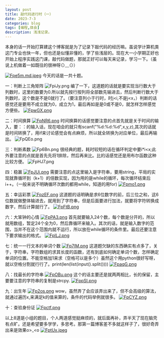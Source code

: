 ```yaml
---
layout: post
title: 敲代码进行时（一）
date: 2023-7-3
categories: blog
tags: [编程,体会]
description: 浅浅记录。
---
```


本身的话一开始打算建这个博客就是为了记录下敲代码的经历嘛。虽说学计算机类这门专业也快一年，但也还是似懂非懂的，学了些浅层的。现在大一小学期正好也开始上程序实践这门课，敲代码做题，那就正好可以每天来记录，学习一下。（虽说上机做着一如既往的很神呀⊙﹏⊙）

[![Fpe5m.md.jpeg](https://imglink.win/image/2023/07/03/Fpe5m.md.jpeg)](https://imglink.org/image/Fpe5m)
今天的话是一共十题。

一：判断上三角矩阵
![FpiJy.png](https://imglink.win/image/2023/07/03/FpiJy.png)
编了一下，这道题的话就是要实现当行数大于列数时，这里的数要为0.所以就先按行按列将全部数先输进去，然后判断行数大于列数时，这个数是不是0就行了。（要注意列小于行时，时j<i,不是j<x，）判断的话感觉还是要用不成立就为0，成立为1，最后再如是是0或不是0，就怎样怎样感觉方便些。
[![FpwGX.png](https://imglink.win/image/2023/07/03/FpwGX.png)](https://imglink.org/image/FpwGX)

二：时间换算
[![FpNR6.png](https://imglink.win/image/2023/07/03/FpNR6.png)](https://imglink.org/image/FpNR6)
时间换算的话感觉要注意的点首先就是关于时间的输入，要：：的输入话，现在咱会的就只有scanf("%d:%d:%d",x,y,z),其次的话就是时间转换了，用if来讨论感觉会有点麻烦，所以就全转换为对应单位，最后再输出。
![FpQEo.png](https://imglink.win/image/2023/07/03/FpQEo.png)

三：判断素数
![Fp6Bn.png](https://imglink.win/image/2023/07/03/Fp6Bn.png)
很经典的题，耗时较短的话在循环判定中要i*i<x;此外要注意的点就是首先先将1排除，然后再来比。比的话感觉还是用布尔函数这种比较方便。
![FpHJ7.png](https://imglink.win/image/2023/07/03/FpHJ7.png)

四：稳赢
[![FpJUi.png](https://imglink.win/image/2023/07/03/FpJUi.png)](https://imglink.org/image/FpJUi)
需要注意的点这里输入是字符串，要用string，平局的实现就靠循环到（k+1）的倍数实现，因为用的是while的循环，每次循环结束后i++。（一般来说不明确循环次数的都用while，知道的用for)
[![Fpmo1.png](https://imglink.win/image/2023/07/03/Fpmo1.png)](https://imglink.org/image/Fpmo1)

五：幸运彩票
[![FpzEF.png](https://imglink.win/image/2023/07/03/FpzEF.png)](https://imglink.org/image/FpzEF)
这道题的话明确是求6位数字的前，后三位之和，这6位数就做整体输进去，就用到了字符串，但是后面要进行加法，就要将字符转换成数字，然后计算就行了。
[![FpFtB.png](https://imglink.win/image/2023/07/03/FpFtB.png)](https://imglink.org/image/FpFtB)

六：大笨钟的心情
[![FpPA3.png](https://imglink.win/image/2023/07/03/FpPA3.png)](https://imglink.org/image/FpPA3)
首先就要输入24个数，每个数是分开的，所以就用数组，暂定24个全为0，然后靠循环来输入。其次的话，就是输入数字的范围，当并不在这个范围内就不运行，所以放在while循环的条件里。最后还要注意下要求输出的格式。
[![FplLJ.png](https://imglink.win/image/2023/07/03/FplLJ.png)](https://imglink.org/image/FplLJ)

七：统一一行文本的单词个数
[![Fp7lM.png](https://imglink.win/image/2023/07/03/Fp7lM.png)](https://imglink.org/image/Fp7lM)
这道题欠缺的东西确实有点多了，关于，字符串，字符数组的求其长度的函数，还有到底如何确定单词个数，怎样确定单词的位置。不能空格加1来求（空格可以是多个）虽然这个用python很好写呀，就以空格分割就行行了。print(len(list(input().split())))
[![FpaqG.png](https://imglink.win/image/2023/07/03/FpaqG.png)](https://imglink.org/image/FpaqG)

八：找最长的字符串
[![FpOBu.png](https://imglink.win/image/2023/07/03/FpOBu.png)](https://imglink.org/image/FpOBu)
这个的话主要还是就两两相比，长的保留，主要要注意的字符串的复制是strcpy.
[![FppSI.png](https://imglink.win/image/2023/07/03/FppSI.png)](https://imglink.org/image/FppSI)
 
九：出生年
[![Fp2os.png](https://imglink.win/image/2023/07/03/Fp2os.png)](https://imglink.org/image/Fp2os)
wow，虽然弄了会应该弄出来了，但不会高级的算法，就通过遍历x,来满足k的值来算的，条件的代码举例就很多。
[![FpCYZ.png](https://imglink.win/image/2023/07/03/FpCYZ.png)](https://imglink.org/image/FpCYZ)

十：查验身份证
[![Fpctf.png](https://imglink.win/image/2023/07/03/Fpctf.png)](https://imglink.org/image/Fpctf)

以上8道是小组的题目，个人两道感觉挺麻烦的，就后面再补，弄半天了现在脑壳有点旷。还是希望要多学学，多思考。那第一篇博客差不多就这样子了，很好奇弄出来是效果o>_<o
[![FptUx.jpeg](https://imglink.win/image/2023/07/03/FptUx.jpeg)](https://imglink.org/image/FptUx)














